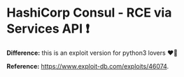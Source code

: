 # HashiCorp Consul - RCE via Services API ❗

**Difference:** this is an exploit version for python3 lovers ❤🐍

**Reference:** https://www.exploit-db.com/exploits/46074.
